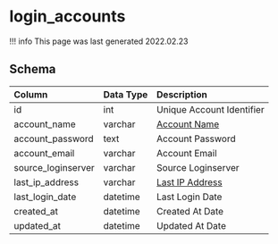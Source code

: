 # login_accounts

!!! info
	This page was last generated 2022.02.23

## Schema

| Column | Data Type | Description |
| :--- | :--- | :--- |
| id | int | Unique Account Identifier |
| account_name | varchar | [Account Name](../../schema/account/account.md) |
| account_password | text | Account Password |
| account_email | varchar | Account Email |
| source_loginserver | varchar | Source Loginserver |
| last_ip_address | varchar | [Last IP Address](../../schema/account/account_ip.md) |
| last_login_date | datetime | Last Login Date |
| created_at | datetime | Created At Date |
| updated_at | datetime | Updated At Date |

